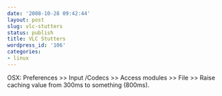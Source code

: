 ```yaml
---
date: '2008-10-28 09:42:44'
layout: post
slug: vlc-stutters
status: publish
title: VLC Stutters
wordpress_id: '106'
categories:
- linux
---
```


OSX: Preferences >> Input /Codecs >> Access modules >> File >> Raise caching value from 300ms to something (800ms).
